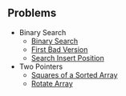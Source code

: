 ## Problems

- Binary Search
  - [Binary Search](BinarySearch.java)
  - [First Bad Version](FirstBadVersion.java)
  - [Search Insert Position](SearchInsertPosition.java)
- Two Pointers
  - [Squares of a Sorted Array](SquaresOfASortedArray.java)
  - [Rotate Array](RotateArray.java)